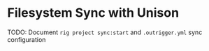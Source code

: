 # Filesystem Sync with Unison

TODO: Document `rig project sync:start` and `.outrigger.yml` sync configuration